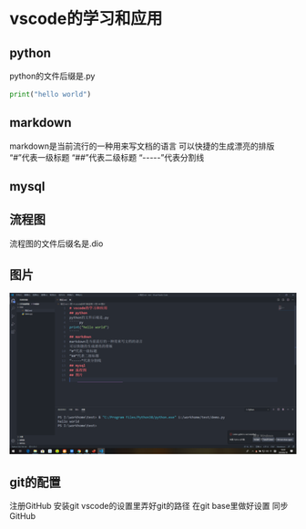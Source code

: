 # vscode的学习和应用
## python
python的文件后缀是.py
`````py
print("hello world")
`````
## markdown
markdown是当前流行的一种用来写文档的语言
可以快捷的生成漂亮的排版
“#”代表一级标题
“##”代表二级标题
“-----”代表分割线
## mysql

## 流程图
流程图的文件后缀名是.dio
## 图片
![](图片/2020-06-10-18-30-12.png)

## git的配置
注册GitHub
安装git
vscode的设置里弄好git的路径
在git base里做好设置
同步GitHub